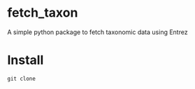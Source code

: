 # fetch_taxon

A simple python package to fetch taxonomic data using Entrez

# Install

```
git clone
```
